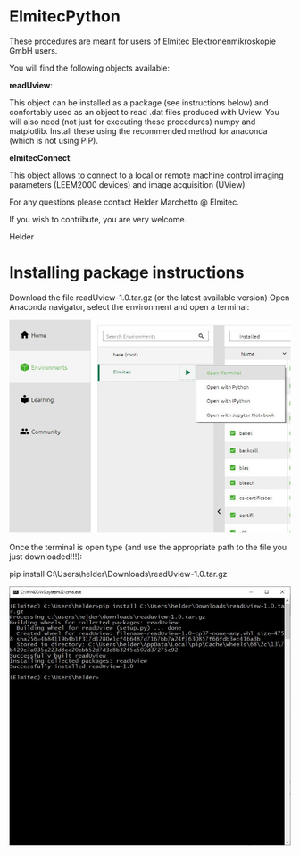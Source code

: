 # ElmitecPython

These procedures are meant for users of Elmitec Elektronenmikroskopie GmbH users.

You will find the following objects available:

**readUview**:

   This object can be installed as a package (see instructions below) and confortably used as an object to read .dat files produced with Uview.
   You will also need (not just for executing these procedures) numpy and matplotlib. Install these using the recommended method for anaconda (which is not using PIP).

**elmitecConnect**:

   This object allows to connect to a local or remote machine control imaging parameters (LEEM2000 devices) and image acquisition (UView)

For any questions please contact Helder Marchetto @ Elmitec.

If you wish to contribute, you are very welcome.

Helder

# Installing package instructions

Download the file readUview-1.0.tar.gz (or the latest available version)
Open Anaconda navigator, select the environment and open a terminal:

![Open terminal](/images/openTerminal.jpg)

Once the terminal is open type (and use the appropriate path to the file you just downloaded!!!):

pip install C:\Users\helder\Downloads\readUview-1.0.tar.gz

![PIP install](/images/pipInstall.jpg)




